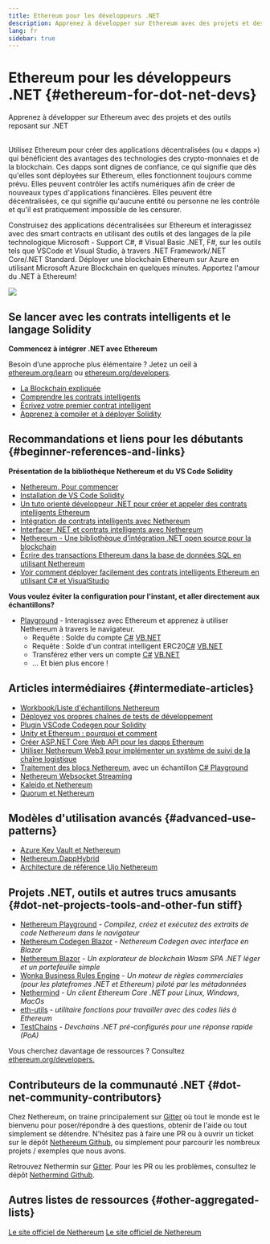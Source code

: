 ```yaml
---
title: Ethereum pour les développeurs .NET
description: Apprenez à développer sur Ethereum avec des projets et des outils reposant sur .NET
lang: fr
sidebar: true
---
```


# Ethereum pour les développeurs .NET {#ethereum-for-dot-net-devs}

<div class="featured">Apprenez à développer sur Ethereum avec des projets et des outils reposant sur .NET</div><br/>

Utilisez Ethereum pour créer des applications décentralisées (ou «&nbsp;dapps&nbsp;») qui bénéficient des avantages des technologies des crypto-monnaies et de la blockchain. Ces dapps sont dignes de confiance, ce qui signifie que dès qu'elles sont déployées sur Ethereum, elles fonctionnent toujours comme prévu. Elles peuvent contrôler les actifs numériques afin de créer de nouveaux types d'applications financières. Elles peuvent être décentralisées, ce qui signifie qu'aucune entité ou personne ne les contrôle et qu'il est pratiquement impossible de les censurer.

Construisez des applications décentralisées sur Ethereum et interagissez avec des smart contracts en utilisant des outils et des langages de la pile technologique Microsoft - Support C#, # Visual Basic .NET, F#, sur les outils tels que VSCode et Visual Studio, à travers .NET Framework/.NET Core/.NET Standard. Déployer une blockchain Ethereum sur Azure en utilisant Microsoft Azure Blockchain en quelques minutes. Apportez l'amour du .NET à Ethereum!

<img src="https://raw.githubusercontent.com/Nethereum/Nethereum/master/logos/logo192x192t.png" />

## Se lancer avec les contrats intelligents et le langage Solidity

**Commencez à intégrer .NET avec Ethereum**

Besoin d’une approche plus élémentaire&nbsp;? Jetez un oeil à [ethereum.org/learn](/fr/learn/) ou [ethereum.org/developers](/fr/developers/).

- [La Blockchain expliquée](https://kauri.io/article/d55684513211466da7f8cc03987607d5/blockchain-explained)
- [Comprendre les contrats intelligents](https://kauri.io/article/e4f66c6079e74a4a9b532148d3158188/ethereum-101-part-5-the-smart-contract)
- [Écrivez votre premier contrat intelligent](https://kauri.io/article/124b7db1d0cf4f47b414f8b13c9d66e2/remix-ide-your-first-smart-contract)
- [Apprenez à compiler et à déployer Solidity](https://kauri.io/article/973c5f54c4434bb1b0160cff8c695369/understanding-smart-contract-compilation-and-deployment)

## Recommandations et liens pour les débutants {#beginner-references-and-links}

**Présentation de la bibliothèque Nethereum et du VS Code Solidity**

- [Nethereum, Pour commencer](https://docs.nethereum.com/en/latest/getting-started/)
- [Installation de VS Code Solidity](https://marketplace.visualstudio.com/items?itemName=JuanBlanco.solidity)
- [Un tuto orienté développeur .NET pour créer et appeler des contrats intelligents Ethereum](https://medium.com/coinmonks/a-net-developers-workflow-for-creating-and-calling-ethereum-smart-contracts-44714f191db2)
- [Intégration de contrats intelligents avec Nethereum](https://kauri.io/article/b54334b0695342c1bbe161c4c4467b50/smart-contracts-integration-with-nethereum)
- [Interfacer .NET et contrats intelligents avec Nethereum ](https://medium.com/my-blockchain-development-daily-journey/interfacing-net-and-ethereum-blockchain-smart-contracts-with-nethereum-2fa3729ac933)
- [Nethereum - Une bibliothèque d’intégration .NET open source pour la blockchain](https://kauri.io/article/d15dfd4903f149cdb84b3ce666103b52/v1/nethereum-an-open-source-.net-integration-library-for-blockchain)
- [Écrire des transactions Ethereum dans la base de données SQL en utilisant Nethereum](https://medium.com/coinmonks/writing-ethereum-transactions-to-sql-database-using-nethereum-fd94e0e4fa36)
- [Voir comment déployer facilement des contrats intelligents Ethereum en utilisant C# et VisualStudio](https://koukia.ca/deploy-ethereum-smart-contracts-using-c-and-visualstudio-5be188ae928c)

**Vous voulez éviter la configuration pour l'instant, et aller directement aux échantillons?**

- [Playground](http://playground.nethereum.com/) - Interagissez avec Ethereum et apprenez à utiliser Nethereum à travers le navigateur.
  - Requête : Solde du compte [C#](http://playground.nethereum.com/csharp/id/1001) [VB.NET](http://playground.nethereum.com/vb/id/2001)
  - Requête : Solde d'un contrat intelligent ERC20[C#](http://playground.nethereum.com/csharp/id/1005) [VB.NET](http://playground.nethereum.com/vb/id/2004)
  - Transférez ether vers un compte [C#](http://playground.nethereum.com/csharp/id/1003) [VB.NET](http://playground.nethereum.com/vb/id/2003)
  - ... Et bien plus encore !

## Articles intermédiaires {#intermediate-articles}

- [Workbook/Liste d'échantillons Nethereum](http://docs.nethereum.com/en/latest/Nethereum.Workbooks/docs/)
- [Déployez vos propres chaînes de tests de développement](https://github.com/Nethereum/Testchains)
- [Plugin VSCode Codegen pour Solidity](https://docs.nethereum.com/en/latest/nethereum-codegen-vscodesolidity/)
- [Unity et Ethereum : pourquoi et comment](https://www.raywenderlich.com/5509-unity-and-ethereum-why-and-how)
- [Créer ASP.NET Core Web API pour les dapps Ethereum](https://tech-mint.com/create-asp-net-core-web-api-for-ethereum-dapps/)
- [Utiliser Nethereum Web3 pour implémenter un système de suivi de la chaîne logistique](http://blog.pomiager.com/post/using-nethereum-web3-to-implement-a-supply-chain-traking-system4)
- [Traitement des blocs Nethereum](https://nethereum.readthedocs.io/en/latest/nethereum-block-processing-detail/), avec un échantillon [C# Playground](http://playground.nethereum.com/csharp/id/1025)
- [Nethereum Websocket Streaming](https://nethereum.readthedocs.io/en/latest/nethereum-subscriptions-streaming/)
- [Kaleido et Nethereum](https://kaleido.io/kaleido-and-nethereum/)
- [Quorum et Nethereum](https://github.com/Nethereum/Nethereum/blob/master/src/Nethereum.Quorum/README.md)

## Modèles d'utilisation avancés {#advanced-use-patterns}

- [Azure Key Vault et Nethereum](https://github.com/Azure-Samples/bc-community-samples/tree/master/akv-nethereum)
- [Nethereum.DappHybrid](https://github.com/Nethereum/Nethereum.DappHybrid)
- [Architecture de référence Ujo Nethereum](https://docs.nethereum.com/en/latest/nethereum-ujo-backend-sample/)

## Projets .NET, outils et autres trucs amusants {#dot-net-projects-tools-and-other-fun stiff}

- [Nethereum Playground](http://playground.nethereum.com/) - _Compilez, créez et exécutez des extraits de code Nethereum dans le navigateur_
- [Nethereum Codegen Blazor](https://github.com/Nethereum/Nethereum.CodeGen.Blazor) - _Nethereum Codegen avec interface en Blazor_
- [Nethereum Blazor](https://github.com/Nethereum/NethereumBlazor) - _Un explorateur de blockchain Wasm SPA .NET léger et un portefeuille simple_
- [Wonka Business Rules Engine](https://docs.nethereum.com/en/latest/wonka/) - _Un moteur de règles commerciales (pour les platefromes .NET et Ethereum) piloté par les métadonnées_
- [Nethermind](https://github.com/NethermindEth/nethermind) - _Un client Ethereum Core .NET pour Linux, Windows, MacOs_
- [eth-utils](https://github.com/ethereum/eth-utils/) - _utilitaire fonctions pour travailler avec des codes liés à Ethereum_
- [TestChains](https://github.com/Nethereum/TestChains) - _Devchains .NET pré-configurés pour une réponse rapide (PoA)_

Vous cherchez davantage de ressources ? Consultez [ethereum.org/developers.](/fr/developers/)

## Contributeurs de la communauté .NET {#dot-net-community-contributors}

Chez Nethereum, on traine principalement sur [Gitter](https://gitter.im/Nethereum/Nethereum) où tout le monde est le bienvenu pour poser/répondre à des questions, obtenir de l'aide ou tout simplement se détendre. N'hésitez pas à faire une PR ou à ouvrir un ticket sur le dépôt [Nethereum Github](https://github.com/Nethereum), ou simplement pour parcourir les nombreux projets / exemples que nous avons.

Retrouvez Nethermin sur [Gitter](https://gitter.im/nethermindeth/nethermind). Pour les PR ou les problèmes, consultez le dépôt [Nethermind Github](https://github.com/NethermindEth/nethermind).

## Autres listes de ressources {#other-aggregated-lists}

[Le site officiel de Nethereum](https://nethereum.com/) [Le site officiel de Nethereum](https://nethermind.io/)
